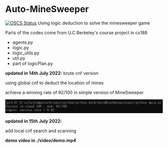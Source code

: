 # Auto-MineSweeper
[![OSCS Status](https://www.oscs1024.com/platform/badge/xiahongchi/AutoMineSweeper.svg?size=small)](https://www.oscs1024.com/project/xiahongchi/AutoMineSweeper?ref=badge_small)
Using logic deduction to solve the minesweeper game

Parts of the codes come from U.C.Berkeley's course project in cs188
* agents.py
* logic.py
* logic_utils.py
* util.py
* part of logicPlan.py

**updated in 14th July 2022:**
brute cnf version

using global cnf to deduct the location of mines

achieve a winning rate of 92/100 in simple version of MineSweeper

![avatar](./image/simple_in_brute_cnf.png)



**updated in 15th July 2022:**

add local cnf search and scanning

**demo video in ./video/demo.mp4**
